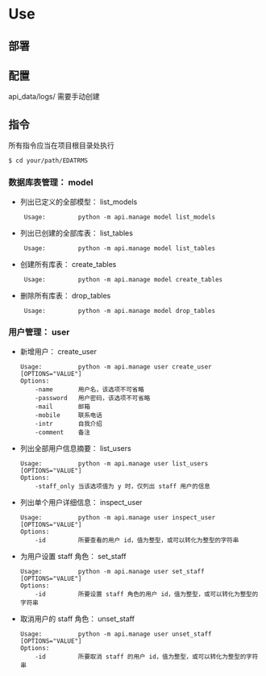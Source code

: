 # Use

## 部署

## 配置

api_data/logs/ 需要手动创建



## 指令

所有指令应当在项目根目录处执行

```shell
$ cd your/path/EDATRMS
```



### 数据库表管理： model

- 列出已定义的全部模型： list_models

    ```shell
     Usage:         python -m api.manage model list_models
    ```

- 列出已创建的全部库表： list_tables

    ```shell
     Usage:         python -m api.manage model list_tables
    ```

- 创建所有库表： create_tables

    ```shell
     Usage:         python -m api.manage model create_tables
    ```

- 删除所有库表： drop_tables

    ```shell
     Usage:         python -m api.manage model drop_tables
    ```



### 用户管理： user

- 新增用户： create_user

    ```shell
    Usage:          python -m api.manage user create_user [OPTIONS="VALUE"]
    Options:
        -name       用户名，该选项不可省略
        -password   用户密码，该选项不可省略
        -mail       邮箱
        -mobile     联系电话
        -intr       自我介绍
        -comment    备注 
    ```

- 列出全部用户信息摘要： list_users

    ```shell
    Usage:          python -m api.manage user list_users [OPTIONS="VALUE"]
    Options:
        -staff_only	当该选项值为 y 时，仅列出 staff 用户的信息
    ```

- 列出单个用户详细信息： inspect_user

    ```shell
    Usage:          python -m api.manage user inspect_user [OPTIONS="VALUE"]
    Options:
        -id         所要查看的用户 id，值为整型，或可以转化为整型的字符串
    ```
    
- 为用户设置 staff 角色： set_staff

    ```shell
    Usage:          python -m api.manage user set_staff [OPTIONS="VALUE"]
    Options:
        -id         所要设置 staff 角色的用户 id，值为整型，或可以转化为整型的字符串
    ```

- 取消用户的 staff 角色： unset_staff

    ```shell
    Usage:          python -m api.manage user unset_staff [OPTIONS="VALUE"]
    Options:
        -id         所要取消 staff 的用户 id，值为整型，或可以转化为整型的字符串
    ```

